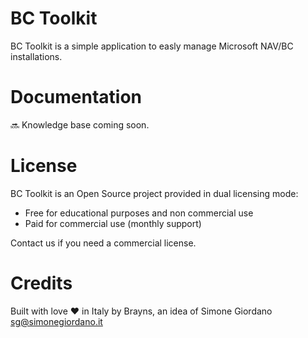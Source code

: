 # BC Toolkit
BC Toolkit is a simple application to easly manage Microsoft NAV/BC installations.

# Documentation
:soon: Knowledge base coming soon.

# License
BC Toolkit is an Open Source project provided in dual licensing mode:

 * Free for educational purposes and non commercial use
 * Paid for commercial use (monthly support)

Contact us if you need a commercial license.

# Credits
Built with love :heart: in Italy by Brayns, an idea of Simone Giordano 
[sg@simonegiordano.it](mailto:sg@simonegiordano.it)